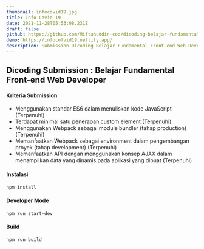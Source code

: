 ```yaml
---
thumbnail: infocovid19.jpg
title: Info Covid-19
date: 2021-11-28T05:53:08.231Z
draft: false
github: https://github.com/Miftahuddin-cod/dicoding-belajar-fundamental-front-end-web-developer
demo: https://infocofvid19.netlify.app/
description: Submission Dicoding Belajar Fundamental Front-end Web Developer
---
```

## Dicoding Submission : Belajar Fundamental Front-end Web Developer

#### Kriteria Submission

* Menggunakan standar ES6 dalam menuliskan kode JavaScript (Terpenuhi)
* Terdapat minimal satu penerapan custom element (Terpenuhi)
* Menggunakan Webpack sebagai module bundler (tahap production) (Terpenuhi)
* Memanfaatkan Webpack sebagai environment dalam pengembangan proyek (tahap development) (Terpenuhi)
* Memanfaatkan API dengan menggunakan konsep AJAX dalam menampilkan data yang dinamis pada aplikasi yang dibuat (Terpenuhi)

#### Instalasi
```
npm install
```

#### Developer Mode
```
npm run start-dev
```

#### Build
```
npm run build
```